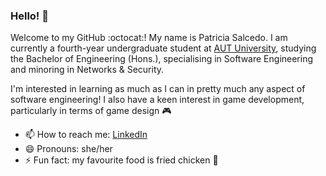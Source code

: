 ### Hello! 👋
Welcome to my GitHub :octocat:! My name is Patricia Salcedo. I am currently a fourth-year undergraduate student at [AUT University](https://www.aut.ac.nz/), studying the Bachelor of Engineering (Hons.), specialising in Software Engineering and minoring in Networks & Security.

I'm interested in learning as much as I can in pretty much any aspect of software engineering!
I also have a keen interest in game development, particularly in terms of game design 🎮

- 📫 How to reach me: [LinkedIn](https://www.linkedin.com/in/patriciasalcedo/)
- 😄 Pronouns: she/her
- ⚡ Fun fact: my favourite food is fried chicken 🍗


<!--
**patsalcedo/patsalcedo** is a ✨ _special_ ✨ repository because its `README.md` (this file) appears on your GitHub profile.
-->
